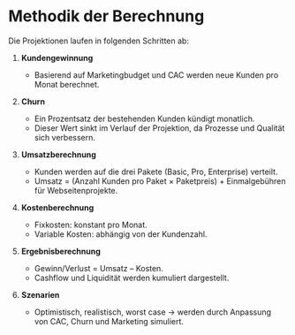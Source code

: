 # Methodik der Berechnung

Die Projektionen laufen in folgenden Schritten ab:

1. **Kundengewinnung**  
   - Basierend auf Marketingbudget und CAC werden neue Kunden pro Monat berechnet.  

2. **Churn**  
   - Ein Prozentsatz der bestehenden Kunden kündigt monatlich.  
   - Dieser Wert sinkt im Verlauf der Projektion, da Prozesse und Qualität sich verbessern.  

3. **Umsatzberechnung**  
   - Kunden werden auf die drei Pakete (Basic, Pro, Enterprise) verteilt.  
   - Umsatz = (Anzahl Kunden pro Paket × Paketpreis) + Einmalgebühren für Webseitenprojekte.  

4. **Kostenberechnung**  
   - Fixkosten: konstant pro Monat.  
   - Variable Kosten: abhängig von der Kundenzahl.  

5. **Ergebnisberechnung**  
   - Gewinn/Verlust = Umsatz – Kosten.  
   - Cashflow und Liquidität werden kumuliert dargestellt.  

6. **Szenarien**  
   - Optimistisch, realistisch, worst case → werden durch Anpassung von CAC, Churn und Marketing simuliert.
